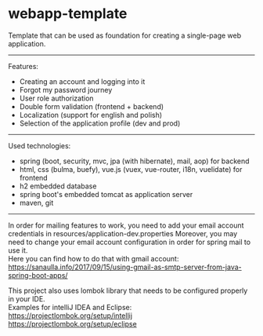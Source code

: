 # webapp-template

Template that can be used as foundation for creating a single-page web application.

---

Features:  
- Creating an account and logging into it
- Forgot my password journey
- User role authorization
- Double form validation (frontend + backend)
- Localization (support for english and polish)
- Selection of the application profile (dev and prod)

---

Used technologies:

- spring (boot, security, mvc, jpa (with hibernate), mail, aop) for backend
- html, css (bulma, buefy), vue.js (vuex, vue-router, i18n, vuelidate) for frontend
- h2 embedded database
- spring boot's embedded tomcat as application server
- maven, git

---

In order for mailing features to work, you need to add your email account credentials in resources/application-dev.properties
Moreover, you may need to change your email account configuration in order for spring mail to use it.  
Here you can find how to do that with gmail account:  
https://sanaulla.info/2017/09/15/using-gmail-as-smtp-server-from-java-spring-boot-apps/

This project also uses lombok library that needs to be configured properly in your IDE.  
Examples for intelliJ IDEA and Eclipse:  
https://projectlombok.org/setup/intellij  
https://projectlombok.org/setup/eclipse  
